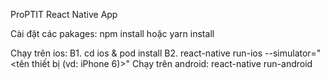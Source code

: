 ProPTIT React Native App

Cài đặt các pakages:
npm install hoặc yarn install
  
Chạy trên ios:
B1. cd ios & pod install
B2. react-native run-ios --simulator="<tên thiết bị (vd: iPhone 6)>"
Chạy trên android: 
react-native run-android
 
